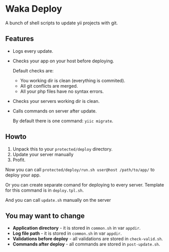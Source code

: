 # Waka Deploy

A bunch of shell scripts to update yii projects with git.

## Features

* Logs every update.
* Checks your app on your host before deploying.

	Default checks are:
	
	* You working dir is clean (everything is commited).
	* All git conflicts are merged.
	* All your php files have no syntax errors.

* Checks your servers working dir is clean.
* Calls commands on server after update.

	By default there is one command: ``yiic migrate``.

## Howto

1. Unpack this to your ``protected/deploy`` directory.
2. Update your server manually
3. Profit.

Now you can call ``protected/deploy/run.sh user@host /path/to/app/`` to deploy your app.

Or you can create separate comand for deploying to every server. Template for this command is in ``deploy.tpl.sh``.

And you can call ``update.sh`` manually on the server 

## You may want to change

* **Application directory** - it is stored in ``common.sh`` in var ``appdir``.
* **Log file path** - it is stored in ``common.sh`` in var `appdir`.
* **Validations before deploy** - all validations are stored in ``check-valid.sh``.
* **Commands after deploy** - all commands are stored in ``post-update.sh``.

